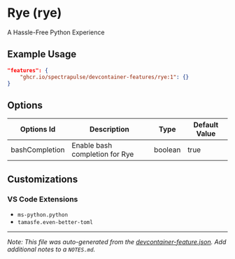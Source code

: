 
# Rye (rye)

A Hassle-Free Python Experience

## Example Usage

```json
"features": {
    "ghcr.io/spectrapulse/devcontainer-features/rye:1": {}
}
```

## Options

| Options Id | Description | Type | Default Value |
|-----|-----|-----|-----|
| bashCompletion | Enable bash completion for Rye | boolean | true |

## Customizations

### VS Code Extensions

- `ms-python.python`
- `tamasfe.even-better-toml`



---

_Note: This file was auto-generated from the [devcontainer-feature.json](https://github.com/spectrapulse/devcontainer-features/blob/main/src/rye/devcontainer-feature.json).  Add additional notes to a `NOTES.md`._
